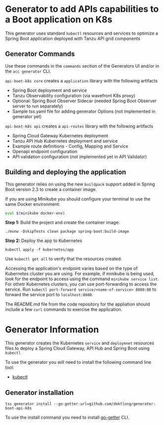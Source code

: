 # Generator to add APIs capabilities to a Boot application on K8s

This generator uses standard ```kubectl``` resources and services to optimize a Spring Boot application deployed with Tanzu API grid components   

## Generator Commands

Use these commands in the ```commands``` section of the Generators UI and/or in the `acc generator` CLI.

`api-boot-k8s core` creates a ```application``` library with the following artifacts

- Spring Boot deployment and service
- Tanzu Observability configuration (via wavefront K8s proxy)  
- Optional: Spring Boot Observer Sidecar (needed Spring Boot Observer server to run separately)
- Sample tss.yaml file for adding generator Options (not implemented in generator yet)

`api-boot-k8s api` creates a ```api-routes``` library with the following artifacts

- Spring Cloud Gateway Kubernetes deployment 
- Tanzu API Hub Kubernetes deployment and service 
- Example route definitions - Config, Mapping and Service
- Openapi endpoint configuration
- API validation configuration (not implemented yet in API Validator)


## Building and deploying the application

This generator relies on using the new `buildpack` support added in Spring Boot version 2.3 to create a container image.

If you are using Minikube you should configure your terminal to use the same Docker environment:

```bash
eval $(minikube docker-env)
```

**Step 1:** Build the project and create the container image:

```
./mvnw -DskipTests clean package spring-boot:build-image
```

**Step 2:** Deploy the app to Kubernetes

```
kubectl apply -f kubernetes/app
```

Use `kubectl get all` to verify that the resources created.

Accessing the application's endpoint varies based on the type of Kubernetes cluster you are using.  For example, if minikube is being used, look for the endpoint to access using the command `minikube service list`. For othetr Kubernetes clusters, you can use port-forwarding to access the service. Run `kubectl port-forward service/<name-of-service> 8080:80` to forward the service port to `localhost:8080`.

The README.md file from the code repository for the appliation should include a few `curl` commands to exercise the application.

# Generator Information

This generator creates the Kubernetes `service` and `deploymnet` resources files to deploy a Spring Cloud Gateway, API Hub and Spring Boot using `kubectl`

To use the generator you will need to install the following command line tool:

* [kubectl](https://kubernetes.io/docs/tasks/tools/install-kubectl/)


## Generator installation

```
tss generator install --go-getter-url=github.com/dektlong/generator-boot-api-k8s
```

To use the install command you need to install [go-getter](https://github.com/hashicorp/go-getter#installation-and-usage) CLI.
